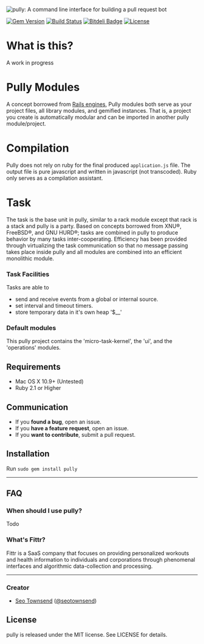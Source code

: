 ![pully: A command line interface for building a pull request bot](https://raw.githubusercontent.com/sotownsend/pully/master/logo.png)

[![Gem Version](https://badge.fury.io/rb/iarrogant.svg)](http://badge.fury.io/rb/pully)
[![Build Status](https://travis-ci.org/sotownsend/pully.svg)](https://travis-ci.org/sotownsend/pully)
[![Bitdeli Badge](https://d2weczhvl823v0.cloudfront.net/sotownsend/pully/trend.png)](https://bitdeli.com/free "Bitdeli Badge")
[![License](http://img.shields.io/badge/license-MIT-green.svg?style=flat)](https://github.com/sotownsend/pully/blob/master/LICENSE)

# What is this?

A work in progress

# Pully Modules
A concept borrowed from [Rails engines](http://guides.rubyonrails.org/engines.html), Pully modules both serve as your project files, all library modules, and gemified instances.  That is, a project you create is automatically modular and can be imported in another pully module/project.

# Compilation
Pully does not rely on ruby for the final produced `application.js` file.  The output file is pure javascript and written in javascript (not transcoded).  Ruby only serves as a compilation assistant.

# Task
The task is the base unit in pully, similar to a rack module except that rack is a stack and pully is a party.  Based on concepts borrowed from XNU®, FreeBSD®, and GNU HURD®; tasks are combined in pully to produce behavior by many tasks inter-cooperating.  Efficiency has been provided through virtualizing the task communication so that no message passing takes place inside pully and all modules are combined into an efficient monolithic module.

### Task Facilities
Tasks are able to
 - send and receive events from a global or internal source.
 - set interval and timeout timers.
 - store temporary data in it's own heap '$__'

### Default modules
This pully project contains the 'micro-task-kernel', the 'ui', and the 'operations' modules.

## Requirements

- Mac OS X 10.9+ (Untested)
- Ruby 2.1 or Higher

## Communication

- If you **found a bug**, open an issue.
- If you **have a feature request**, open an issue.
- If you **want to contribute**, submit a pull request.

## Installation

Run `sudo gem install pully`

---

## FAQ

### When should I use pully?

Todo

### What's Fittr?

Fittr is a SaaS company that focuses on providing personalized workouts and health information to individuals and corporations through phenomenal interfaces and algorithmic data-collection and processing.

* * *

### Creator

- [Seo Townsend](http://github.com/sotownsend) ([@seotownsend](https://twitter.com/seotownsend))

## License

pully is released under the MIT license. See LICENSE for details.

